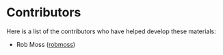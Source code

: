 # Contributors

Here is a list of the contributors who have helped develop these materials:

- Rob Moss ([robmoss](https://github.com/robmoss))
